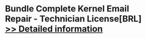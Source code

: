 # Bundle Complete Kernel Email Repair - Technician License[BRL]<br />[>> Detailed information](https://secure.element5.com/esales/product.html?productid=300384686&affiliateid=200057808)
